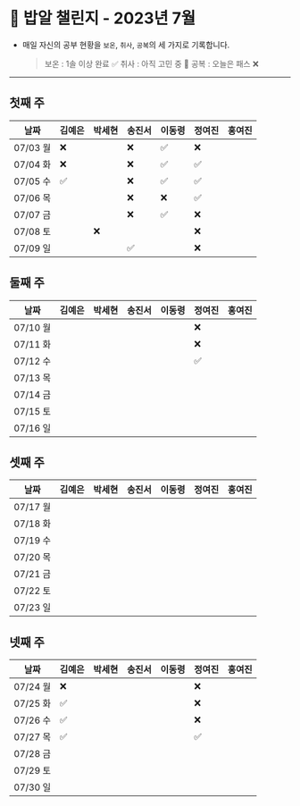 # 🍚 밥알 챌린지 - 2023년 7월
- 매일 자신의 공부 현황을 `보온`, `취사`, `공복`의 세 가지로 기록합니다.
    
    > 보온 : 1솔 이상 완료 ✅
    취사 : 아직 고민 중 🤔
    공복 : 오늘은 패스 ❌
---

## 첫째 주

**날짜**|김예은|박세현|송진서|이동령|정여진|홍여진
---|---|---|---|---|---|---
07/03 월|❌| |❌ |✅|❌| |
07/04 화|❌| |❌ |✅|✅| |
07/05 수|✅| |❌ |✅|✅| |
07/06 목| | |❌ |❌|✅| |
07/07 금| | |❌ |✅|❌| |
07/08 토| | ❌| | |❌| |
07/09 일| | |✅ | |❌| |


## 둘째 주

**날짜**|김예은|박세현|송진서|이동령|정여진|홍여진
---|---|---|---|---|---|---
07/10 월| | | | |❌| |
07/11 화| | | | |❌| |
07/12 수| | | | |✅| |
07/13 목| | | | | | |
07/14 금| | | | | | |
07/15 토| | | | | | |
07/16 일| | | | | | |


## 셋째 주

**날짜**|김예은|박세현|송진서|이동령|정여진|홍여진
---|---|---|---|---|---|---
07/17 월| | | | | | |
07/18 화| | | | | | |
07/19 수| | | | | | |
07/20 목| | | | | | |
07/21 금| | | | | | |
07/22 토| | | | | | |
07/23 일| | | | | | |

## 넷째 주

**날짜**|김예은|박세현|송진서|이동령|정여진|홍여진
---|---|---|---|---|---|---
07/24 월|❌ | | | |❌| |
07/25 화|✅ | | | |❌| |
07/26 수|✅ | | | |❌| |
07/27 목|✅ | | | |✅| |
07/28 금| | | | | | |
07/29 토| | | | | | |
07/30 일| | | | | | |
